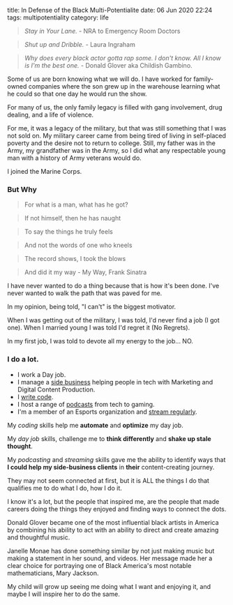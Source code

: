 title: In Defense of the Black Multi-Potentialite
date: 06 Jun 2020 22:24
tags: multipotentiality
category: life

> _Stay in Your Lane._ - NRA to Emergency Room Doctors


> _Shut up and Dribble._ - Laura Ingraham


> _Why does every black actor gotta rap some. I don't know. All I know is I'm the best one._ - Donald Glover aka Childish Gambino.


Some of us are born knowing what we will do. I have worked for family-owned companies where the son grew up in the warehouse learning what he could so that one day he would run the show.

For many of us, the only family legacy is filled with gang involvement, drug dealing, and a life of violence.

For me, it was a legacy of the military, but that was still something that I was not sold on. My military career came from being tired of living in self-placed poverty and the desire not to return to college. Still, my father was in the Army, my grandfather was in the Army, so I did what any respectable young man with a history of Army veterans would do. 

I joined the Marine Corps.

### But Why

> For what is a man, what has he got?

> If not himself, then he has naught

> To say the things he truly feels

> And not the words of one who kneels

> The record shows, I took the blows

> And did it my way - My Way, Frank Sinatra

I have never wanted to do a thing because that is how it's been done. I've never wanted to walk the path that was paved for me. 

In my opinion, being told, "I can't" is the biggest motivator.

When I was getting out of the military, I was told, I'd never find a job (I got one). When I married young I was told I'd regret it (No Regrets).

In my first job, I was told to devote all my energy to the job... NO.

### I do a lot.

* I work a Day job.
* I manage a [side business](https://productivityintech.com) helping people in tech with Marketing and Digital Content Production.
* I [write code](https://github.com/kjaymiller).
* I host a range of [podcasts](/projects) from tech to gaming.
* I'm a member of an Esports organization and [stream regularly](https://twitch.tv/kjaymiller).

My _coding_ skills help me **automate** and **optimize** my day job.

My _day job_ skills, challenge me to **think differently** and **shake up stale thought**.

My _podcasting_ and _streaming_ skills gave me the ability to identify ways that **I could help my
side-business clients** in **their** content-creating journey.

They may not seem connected at first, but it is ALL the things I do that
qualifies me to do what I do, how I do it. 

I know it's a lot, but the people that inspired me, are the people that made careers doing the things they enjoyed and finding ways to connect the dots. 

Donald Glover became one of the most influential black artists in America by combining his ability to act with an ability to direct and create amazing and thoughtful music.

Janelle Monae has done something similar by not just making music but making a statement in her sound, and videos. Her message made her a clear choice for portraying one of Black America's most notable mathematicians, Mary Jackson.

My child will grow up seeing me doing what I want and enjoying it, and maybe I will inspire her to do the same.

